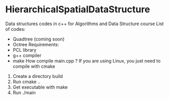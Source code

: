 # HierarchicalSpatialDataStructure
Data structures codes in c++ for Algorithms and Data Structure course
List of codes:
- Quadtree (coming soon)
- Octree
Requirements: 
- PCL library
- g++ compiler
- make
How compile main.cpp ? 
If you are using Linux, you just need to compile with cmake
1. Create a directory build
2. Run cmake .. 
3. Get executable with make
4. Run ./main 

